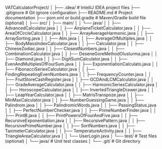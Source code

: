 VATCalculatorProject/
│
├── .idea/                         # IntelliJ IDEA project files
├── .gitignore                     # Git ignore configuration
├── README.md                      # Project documentation
├── pom.xml or build.gradle         # Maven/Gradle build file (optional)
│
├── src/
│   ├── main/
│   │   └── java/
│   │       ├── AdvancedCalculator.java
│   │       ├── AirplaneTicketCalculator.java
│   │       ├── AreaOfCircleCalculator.java
│   │       ├── ArrayAverageHarmonic.java
│   │       ├── ArraySorting.java
│   │       ├── Atm.java
│   │       ├── AverageOfMultiples.java
│   │       ├── BodyMassIndexCalculator.java
│   │       ├── Calculator.java
│   │       ├── ChineseZodiac.java
│   │       ├── ClosestNumbers.java
│   │       ├── CombinationCalculator.java
│   │       ├── DeseneGoreMethodOlusturma.java
│   │       ├── Diamond.java
│   │       ├── DigitSumCalculator.java
│   │       ├── EvenAndMultiplesOfFourSum.java
│   │       ├── ExponentiationCalculato.java
│   │       ├── FibonacciSeriesCalculator.java
│   │       ├── FindingRepeatingEvenNumbers.java
│   │       ├── FrequencyCounter.java
│   │       ├── FruitStoreCashRegister.java
│   │       ├── GCDAndLCMCalculator.java
│   │       ├── GradeAverageCalculator.java
│   │       ├── HarmonicSeriesCalculator.java
│   │       ├── HoroscopeCalculator.java
│   │       ├── InvertedTriangleDrawer.java
│   │       ├── LeapYearCalculator.java
│   │       ├── MatrisTranspoze.java
│   │       ├── MinMaxCalculator.java
│   │       ├── NumberGuessingGame.java
│   │       ├── Palindrom.java
│   │       ├── PalindromicWords.java
│   │       ├── PassingStatus.java
│   │       ├── PerfectNumberChecker.java
│   │       ├── PrimeNumberFinder.java
│   │       ├── PrintB.java
│   │       ├── PrintPowersOfFourAndFive.java
│   │       ├── RecursiveExponentiation.java
│   │       ├── RecursivePattern.java
│   │       ├── RecursivePrimeNumber.java
│   │       ├── SortNumbers.java
│   │       ├── TaximeterCalculator.java
│   │       ├── TemperatureActivity.java
│   │       ├── TriangleAreaCalculator.java
│   │       └── UserLogin.java
│   └── test/                       # Test files (optional)
│       └── java/                   # Unit test classes
│
└── .git/                           # Git directory
